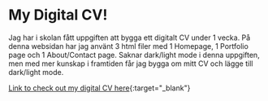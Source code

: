 # My Digital CV!

Jag har i skolan fått uppgiften att bygga ett digitalt CV under 1 vecka. På denna websidan har jag använt 3 html filer med 1 Homepage, 1 Portfolio page och 1 About/Contact page.
Saknar dark/light mode i denna uppgiften, men med mer kunskap i framtiden får jag bygga om mitt CV och lägge till dark/light mode.

[Link to check out my digital CV here](https://sillen00.github.io/Digital-CV/){:target="_blank"}
